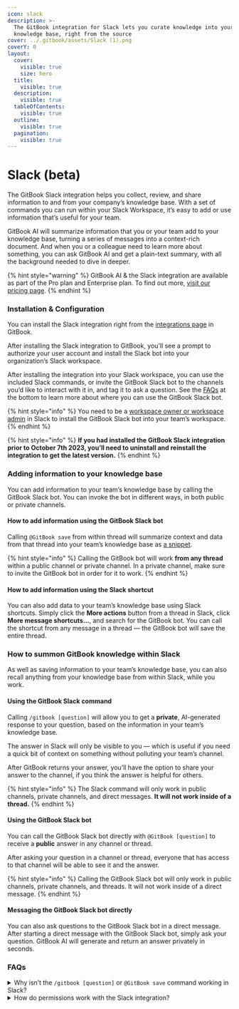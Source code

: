 ```yaml
---
icon: slack
description: >-
  The GitBook integration for Slack lets you curate knowledge into your
  knowledge base, right from the source
cover: ../.gitbook/assets/Slack (1).png
coverY: 0
layout:
  cover:
    visible: true
    size: hero
  title:
    visible: true
  description:
    visible: true
  tableOfContents:
    visible: true
  outline:
    visible: true
  pagination:
    visible: true
---
```


# Slack (beta)

The GitBook Slack integration helps you collect, review, and share information to and from your company’s knowledge base. With a set of commands you can run within your Slack Workspace, it’s easy to add or use information that’s useful for your team.

GitBook AI will summarize information that you or your team add to your knowledge base, turning a series of messages into a context-rich document. And when you or a colleague need to learn more about something, you can ask GitBook AI and get a plain-text summary, with all the background needed to dive in deeper.

{% hint style="warning" %}
GitBook AI & the Slack integration are available as part of the Pro plan and Enterprise plan. To find out more, [visit our pricing page](https://www.gitbook.com/pricing).
{% endhint %}

### Installation & Configuration

You can install the Slack integration right from the [integrations page](https://app.gitbook.com/integrations/slack) in GitBook.

After installing the Slack integration to GitBook, you’ll see a prompt to authorize your user account and install the Slack bot into your organization’s Slack workspace.

After installing the integration into your Slack workspace, you can use the included Slack commands, or invite the GitBook Slack bot to the channels you’d like to interact with it in, and tag it to ask a question. See the [FAQs](slack.md#faqs) at the bottom to learn more about where you can use the GitBook Slack bot.

{% hint style="info" %}
You need to be a [workspace owner or workspace admin](https://slack.com/intl/en-gb/help/articles/360018112273-Types-of-roles-in-Slack) in Slack to install the GitBook Slack bot into your team’s workspace.&#x20;
{% endhint %}

{% hint style="info" %}
**If you had installed the GitBook Slack integration prior to October 7th 2023, you’ll need to uninstall and reinstall the integration to get the latest version.**
{% endhint %}

### Adding information to your knowledge base

You can add information to your team’s knowledge base by calling the GitBook Slack bot. You can invoke the bot in different ways, in both public or private channels.

#### How to add information using the GitBook Slack bot

Calling `@GitBook save` from within thread will summarize context and data from that thread into your team’s knowledge base as [a snippet](../snippets/snippets-beta.md).&#x20;

{% hint style="info" %}
Calling the GitBook bot will work **from any thread** within a public channel or private channel. In a private channel, make sure to invite the GitBook bot in order for it to work.
{% endhint %}

#### How to add information using the Slack shortcut

You can also add data to your team’s knowledge base using Slack shortcuts. Simply click the **More actions** button from a thread in Slack, click **More message shortcuts…**, and search for the GitBook bot. You can call the shortcut from any message in a thread — the GitBook bot will save the entire thread.

### How to summon GitBook knowledge within Slack

As well as saving information to your team’s knowledge base, you can also recall anything from your knowledge base from within Slack, while you work.&#x20;

#### Using the GitBook Slack command

Calling `/gitbook [question]` will allow you to get a **private**, AI-generated response to your question, based on the information in your team’s knowledge base.&#x20;

The answer in Slack will only be visible to you — which is useful if you need a quick bit of context on something without polluting your team’s channel.&#x20;

After GitBook returns your answer, you’ll have the option to share your answer to the channel, if you think the answer is helpful for others.

{% hint style="info" %}
The Slack command will only work in public channels, private channels, and direct messages. **It will not work inside of a thread.**
{% endhint %}

#### Using the GitBook Slack bot

You can call the GitBook Slack bot directly with `@GitBook [question]` to receive a **public** answer in any channel or thread.

After asking your question in a channel or thread, everyone that has access to that channel will be able to see it and the answer.

{% hint style="info" %}
Calling the GitBook Slack bot will only work in public channels, private channels, and threads. It will not work inside of a direct message.
{% endhint %}

#### Messaging the GitBook Slack bot directly&#x20;

You can also ask questions to the GitBook Slack bot in a direct message. After starting a direct message with the GitBook Slack bot, simply ask your question. GitBook AI will generate and return an answer privately in seconds.

### FAQs

<details>

<summary>Why isn’t the <code>/gitbook [question]</code> or <code>@GitBook save</code> command working in Slack?</summary>

When interacting with the GitBook Slack integration, there are a few things to keep in mind:

* The `/gitbook [question]` command does not work in threads. It will only work in public and private channels or direct messages.
* The `@GitBook save` command does not work in top-level channels or direct messages. It will only work inside threads in public or private channels.

</details>

<details>

<summary>How do permissions work with the Slack integration?</summary>

The Slack integration does not take into account individual user permissions in GitBook. This is because there is no direct link or tie between a Slack user and a GitBook user. However, when you set up the Slack integration you can specify which spaces it has access to, which can help mitigate any security risks if you have sensitive content.

</details>

